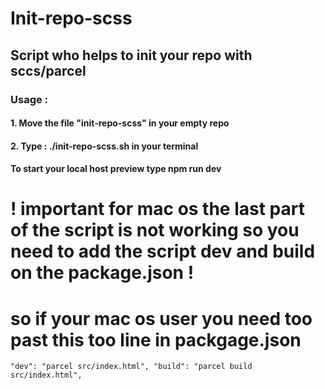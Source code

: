 # Init-repo-scss

## Script who helps to init your repo with sccs/parcel

### Usage :

#### 1. Move the file "init-repo-scss" in your empty repo

#### 2. Type : ./init-repo-scss.sh in your terminal

#### To start your local host preview type npm run dev

# __! important for mac os the last part of the script is not working so you need to add the script dev and build on the package.json !__

# __so if your mac os user you need too past this too line in packgage.json__

`"dev": "parcel src/index.html",
    "build": "parcel build src/index.html",`
